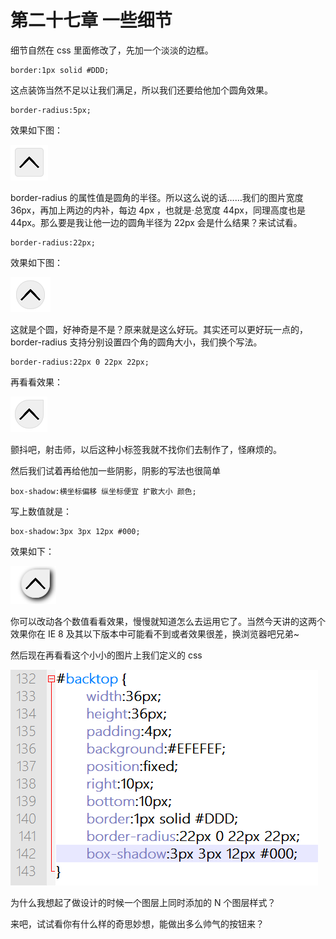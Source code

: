 第二十七章 一些细节
===

细节自然在 css 里面修改了，先加一个淡淡的边框。

	border:1px solid #DDD;

这点装饰当然不足以让我们满足，所以我们还要给他加个圆角效果。

	border-radius:5px;

效果如下图：

![图27-1](images/27-1.png)

border-radius 的属性值是圆角的半径。所以这么说的话……我们的图片宽度 36px，再加上两边的内补，每边 4px ，也就是·总宽度 44px，同理高度也是 44px。那么要是我让他一边的圆角半径为 22px 会是什么结果？来试试看。

	border-radius:22px;

效果如下图：

![图27-2](images/27-2.png)

这就是个圆，好神奇是不是？原来就是这么好玩。其实还可以更好玩一点的，border-radius 支持分别设置四个角的圆角大小，我们换个写法。

	border-radius:22px 0 22px 22px;

再看看效果：

![图27-3](images/27-3.png)

颤抖吧，射击师，以后这种小标签我就不找你们去制作了，怪麻烦的。

然后我们试着再给他加一些阴影，阴影的写法也很简单

	box-shadow:横坐标偏移 纵坐标便宜 扩散大小 颜色;

写上数值就是：

	box-shadow:3px 3px 12px #000;

效果如下：

![图27-4](images/27-4.png)

你可以改动各个数值看看效果，慢慢就知道怎么去运用它了。当然今天讲的这两个效果你在 IE 8 及其以下版本中可能看不到或者效果很差，换浏览器吧兄弟~

然后现在再看看这个小小的图片上我们定义的 css 

![图27-5](images/27-5.png)

为什么我想起了做设计的时候一个图层上同时添加的 N 个图层样式？

来吧，试试看你有什么样的奇思妙想，能做出多么帅气的按钮来？

